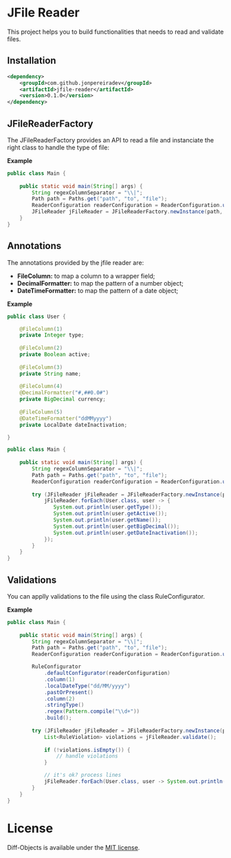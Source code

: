 # JFile Reader

This project helps you to build functionalities that needs to read and validate files.

## Installation

```xml
<dependency>
    <groupId>com.github.jonpereiradev</groupId>
    <artifactId>jfile-reader</artifactId>
    <version>0.1.0</version>
</dependency>
```

## JFileReaderFactory

The JFileReaderFactory provides an API to read a file and instanciate the right class to handle the 
type of file:

**Example**

```java
public class Main {
    
    public static void main(String[] args) {
        String regexColumnSeparator = "\\|";
        Path path = Paths.get("path", "to", "file");
        ReaderConfiguration readerConfiguration = ReaderConfiguration.utf8Reader(regexColumnSeparator);
        JFileReader jFileReader = JFileReaderFactory.newInstance(path, readerConfiguration);
    }
}
```

## Annotations

The annotations provided by the jfile reader are:

- __FileColumn:__ to map a column to a wrapper field;
- __DecimalFormatter:__ to map the pattern of a number object;
- __DateTimeFormatter:__ to map the pattern of a date object;

**Example**

```java
public class User {

    @FileColumn(1)
    private Integer type;
    
    @FileColumn(2)
    private Boolean active;
    
    @FileColumn(3)
    private String name;
    
    @FileColumn(4)
    @DecimalFormatter("#,##0.0#")
    private BigDecimal currency;
    
    @FileColumn(5)
    @DateTimeFormatter("ddMMyyyy")
    private LocalDate dateInactivation;

}
```

```java
public class Main {
    
    public static void main(String[] args) {
        String regexColumnSeparator = "\\|";
        Path path = Paths.get("path", "to", "file");
        ReaderConfiguration readerConfiguration = ReaderConfiguration.utf8Reader(regexColumnSeparator);
        
        try (JFileReader jFileReader = JFileReaderFactory.newInstance(path, readerConfiguration)) {
            jFileReader.forEach(User.class, user -> {
               System.out.println(user.getType()); 
               System.out.println(user.getActive()); 
               System.out.println(user.getName()); 
               System.out.println(user.getBigDecimal()); 
               System.out.println(user.getDateInactivation()); 
            });
        }
    }
}
```

## Validations

You can applly validations to the file using the class RuleConfigurator.

**Example**

```java
public class Main {
    
    public static void main(String[] args) {
        String regexColumnSeparator = "\\|";
        Path path = Paths.get("path", "to", "file");
        ReaderConfiguration readerConfiguration = ReaderConfiguration.utf8Reader(regexColumnSeparator);

        RuleConfigurator
            .defaultConfigurator(readerConfiguration)
            .column(1)
            .localDateType("dd/MM/yyyy")
            .pastOrPresent()
            .column(2)
            .stringType()
            .regex(Pattern.compile("\\d+"))
            .build();
        
        try (JFileReader jFileReader = JFileReaderFactory.newInstance(path, readerConfiguration)) {
            List<RuleViolation> violations = jFileReader.validate();
            
            if (!violations.isEmpty()) {
                // handle violations
            }

            // it's ok? process lines
            jFileReader.forEach(User.class, user -> System.out.println(user));
        }
    }
}
```

# License

Diff-Objects is available under the [MIT license](https://tldrlegal.com/license/mit-license).
